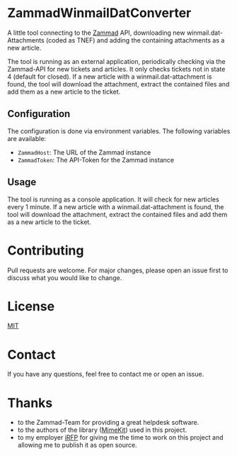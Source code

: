 # ZammadWinmailDatConverter
A little tool connecting to the [Zammad](https://github.com/zammad/zammad) API, downloading new winmail.dat-Attachments (coded as TNEF) and adding the containing attachments as a new article.

The tool is running as an external application, periodically checking via the Zammad-API for new tickets and articles. It only checks tickets not in state 4 (default for closed). If a new article with a winmail.dat-attachment is found, the tool will download the attachment, extract the contained files and add them as a new article to the ticket.

## Configuration
The configuration is done via environment variables. The following variables are available:
- `ZammadHost`: The URL of the Zammad instance
- `ZammadToken`: The API-Token for the Zammad instance

## Usage
The tool is running as a console application. It will check for new articles every 1 minute. If a new article with a winmail.dat-attachment is found, the tool will download the attachment, extract the contained files and add them as a new article to the ticket.

# Contributing
Pull requests are welcome. For major changes, please open an issue first to discuss what you would like to change.

# License
[MIT](https://choosealicense.com/licenses/mit/)

# Contact
If you have any questions, feel free to contact me or open an issue.

# Thanks
- to the Zammad-Team for providing a great helpdesk software. 
- to the authors of the library ([MimeKit](https://github.com/jstedfast/MimeKit)) used in this project.
- to my employer [iRFP](https://www.irfp.de) for giving me the time to work on this project and allowing me to publish it as open source.